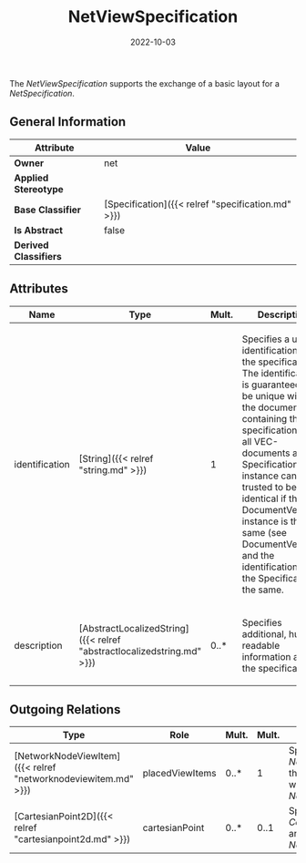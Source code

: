 ﻿---
title: NetViewSpecification
toc: false
type: specs
date: "2022-10-03"
draft: false
specification: VEC
version: 2.0.1
documentType: "Recommendation"
elementType: Class
classes:
  - NetViewSpecification
menu_name: vec-2.0.1
---
<p> The <i>NetViewSpecification</i> supports the exchange of a basic layout for a <i>NetSpecification</i>.      </p>

## General Information

| Attribute               | Value |
|-------------------------|-------|
| **Owner**               | net |
| **Applied Stereotype**  |   |
| **Base Classifier**     | [Specification]({{< relref "specification.md" >}})<br/>  |
| **Is Abstract**         | false |
| **Derived Classifiers** |   |

## Attributes
|  Name  |  Type  |  Mult.  |  Description  |  Owning Classifier  |
|--------|--------|---------|---------------|--------------|
|identification | [String]({{< relref "string.md" >}}) | 1 | <p> Specifies a unique identification of the specification. The identification is guaranteed to be unique within the document containing the specification. For all VEC-documents a Specification-instance can be trusted to be identical if the DocumentVersion-instance is the same (see DocumentVersion) and the identification of the Specification is the same.      </p> | [Specification]({{< relref "specification.md" >}}) |
|description | [AbstractLocalizedString]({{< relref "abstractlocalizedstring.md" >}}) | 0..* | <p> Specifies additional, human readable information about the specification.      </p> | [Specification]({{< relref "specification.md" >}}) |

## Outgoing Relations
|    Type  |   Role   |   Mult.   |   Mult.   |   Description   |
|----------|----------|-----------|-----------|-----------------|
| [NetworkNodeViewItem]({{< relref "networknodeviewitem.md" >}}) | placedViewItems | 0..* | 1 | Specifies all <i>NetworkNodeViewItems</i> that are displayed within a <i>NetViewSpecification</i>. |
| [CartesianPoint2D]({{< relref "cartesianpoint2d.md" >}}) | cartesianPoint | 0..* | 0..1 | Specifies all the <i>CartesianPoint2Ds</i> that are used within the <i>NetViewSpecification.</i> |
